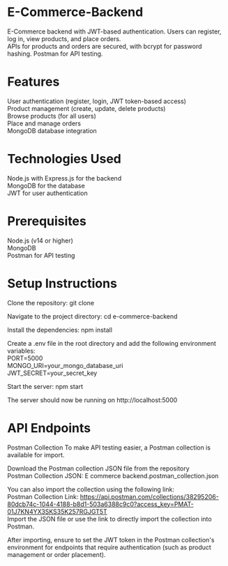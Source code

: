 # E-Commerce-Backend
E-Commerce backend with JWT-based authentication. Users can register, log in, view products, and place orders.<br>
APIs for products and orders are secured, with bcrypt for password hashing. Postman for API testing.

# Features
User authentication (register, login, JWT token-based access) <br>
Product management (create, update, delete products) <br>
Browse products (for all users)  <br>
Place and manage orders <br>
MongoDB database integration <br>

# Technologies Used
Node.js with Express.js for the backend <br>
MongoDB for the database <br>
JWT for user authentication <br>

# Prerequisites
Node.js (v14 or higher) <br>
MongoDB  <br>
Postman for API testing <br>

# Setup Instructions

Clone the repository:
git clone 

Navigate to the project directory:
cd e-commerce-backend

Install the dependencies:
npm install

Create a .env file in the root directory and add the following environment variables: <br>
PORT=5000 <br>
MONGO_URI=your_mongo_database_uri <br>
JWT_SECRET=your_secret_key <br>

Start the server:
npm start

The server should now be running on http://localhost:5000


# API Endpoints

Postman Collection
To make API testing easier, a Postman collection is available for import.

Download the Postman collection JSON file from the repository <br>
Postman Collection JSON: E commerce backend.postman_collection.json

You can also import the collection using the following link:<br>
Postman Collection Link: https://api.postman.com/collections/38295206-80dcb74c-1044-4188-b8d1-503a6388c9c0?access_key=PMAT-01J7KN4YX3SKS35K257RGJGT5T <br>
Import the JSON file or use the link to directly import the collection into Postman.

After importing, ensure to set the JWT token in the Postman collection's environment for endpoints that require authentication (such as product management or order placement).
